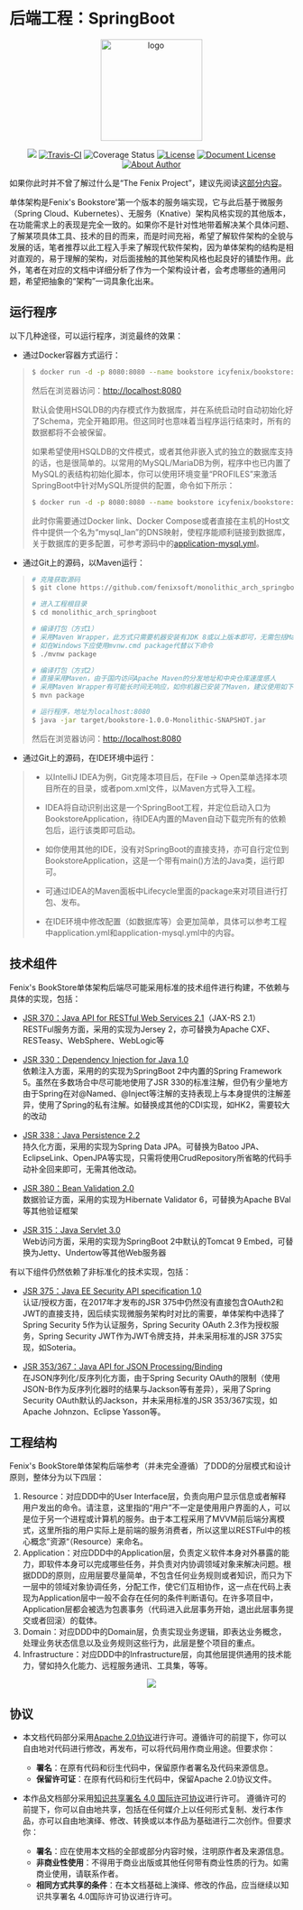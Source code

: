# 后端工程：SpringBoot

<p align="center">
  <a href="https://icyfenix.cn" target="_blank">
    <img width="180" src="https://icyfenix.cn/images/logo-color.png" alt="logo">
  </a>
</p>
<p align="center">
    <a href="https://icyfenix.cn"  style="display:inline-block"><img src="https://icyfenix.cn/images/Release-v1.svg"></a>
    <a href="https://travis-ci.com/fenixsoft/monolithic_arch_springboot" target="_blank"  style="display:inline-block"><img src="https://travis-ci.com/fenixsoft/monolithic_arch_springboot.svg?branch=master" alt="Travis-CI"></a>
    <a href='https://coveralls.io/github/fenixsoft/monolithic_arch_springboot?branch=master'><img src='https://coveralls.io/repos/github/fenixsoft/monolithic_arch_springboot/badge.svg?branch=master'  target="_blank"  style="display:inline-block" alt='Coverage Status' /></a>
    <a href="https://www.apache.org/licenses/LICENSE-2.0"  target="_blank" style="display:inline-block"><img src="https://icyfenix.cn/images/License-Apache.svg" alt="License"></a>
<a href="https://creativecommons.org/licenses/by/4.0/"  target="_blank" style="display:inline-block"><img src="https://icyfenix.cn/images/DocLicense-CC-red.svg" alt="Document License"></a>
    <a href="https://icyfenix.cn/introduction/about-me.html" target="_blank" style="display:inline-block"><img src="https://icyfenix.cn/images/Author-IcyFenix-blue.svg" alt="About Author"></a>
</p>


如果你此时并不曾了解过什么是“The Fenix Project”，建议先阅读<a href="https://icyfenix.cn/introduction/about-the-fenix-project.html">这部分内容</a>。

单体架构是Fenix's Bookstore'第一个版本的服务端实现，它与此后基于微服务（Spring Cloud、Kubernetes）、无服务（Knative）架构风格实现的其他版本，在功能需求上的表现是完全一致的。如果你不是针对性地带着解决某个具体问题、了解某项具体工具、技术的目的而来，而是时间充裕，希望了解软件架构的全貌与发展的话，笔者推荐以此工程入手来了解现代软件架构，因为单体架构的结构是相对直观的，易于理解的架构，对后面接触的其他架构风格也起良好的铺垫作用。此外，笔者在对应的文档中详细分析了作为一个架构设计者，会考虑哪些的通用问题，希望把抽象的“架构”一词具象化出来。

## 运行程序

以下几种途径，可以运行程序，浏览最终的效果：

- 通过Docker容器方式运行：

> ```bash
> $ docker run -d -p 8080:8080 --name bookstore icyfenix/bookstore:monolithic 
> ```
>
> 然后在浏览器访问：[http://localhost:8080](http://localhost:8080)
>
> 默认会使用HSQLDB的内存模式作为数据库，并在系统启动时自动初始化好了Schema，完全开箱即用。但这同时也意味着当程序运行结束时，所有的数据都将不会被保留。
>
> 如果希望使用HSQLDB的文件模式，或者其他非嵌入式的独立的数据库支持的话，也是很简单的。以常用的MySQL/MariaDB为例，程序中也已内置了MySQL的表结构初始化脚本，你可以使用环境变量“PROFILES”来激活SpringBoot中针对MySQL所提供的配置，命令如下所示：
>
> ```bash
> $ docker run -d -p 8080:8080 --name bookstore icyfenix/bookstore:monolithic -e PROFILES=mysql
> ```
>
> 此时你需要通过Docker link、Docker Compose或者直接在主机的Host文件中提供一个名为“mysql_lan”的DNS映射，使程序能顺利链接到数据库，关于数据库的更多配置，可参考源码中的[application-mysql.yml](https://github.com/fenixsoft/monolithic_arch_springboot/blob/70f435911b0e0753d7e4cee27cd96304dbef786d/src/main/resources/application-mysql.yml)。

- 通过Git上的源码，以Maven运行：

>```bash
># 克隆获取源码
>$ git clone https://github.com/fenixsoft/monolithic_arch_springboot.git
>
># 进入工程根目录
>$ cd monolithic_arch_springboot
>
># 编译打包（方式1）
># 采用Maven Wrapper，此方式只需要机器安装有JDK 8或以上版本即可，无需包括Maven在内的其他任何依赖
># 如在Windows下应使用mvnw.cmd package代替以下命令
>$ ./mvnw package
>
># 编译打包（方式2）
># 直接采用Maven，由于国内访问Apache Maven的分发地址和中央仓库速度感人
># 采用Maven Wrapper有可能长时间无响应，如你机器已安装了Maven，建议使用如下命令
>$ mvn package
>
># 运行程序，地址为localhost:8080
>$ java -jar target/bookstore-1.0.0-Monolithic-SNAPSHOT.jar
>```
>
>然后在浏览器访问：[http://localhost:8080](http://localhost:8080)

- 通过Git上的源码，在IDE环境中运行：

> - 以IntelliJ IDEA为例，Git克隆本项目后，在File -> Open菜单选择本项目所在的目录，或者pom.xml文件，以Maven方式导入工程。
>
> - IDEA将自动识别出这是一个SpringBoot工程，并定位启动入口为BookstoreApplication，待IDEA内置的Maven自动下载完所有的依赖包后，运行该类即可启动。
>
> - 如你使用其他的IDE，没有对SpringBoot的直接支持，亦可自行定位到BookstoreApplication，这是一个带有main()方法的Java类，运行即可。
>
> - 可通过IDEA的Maven面板中Lifecycle里面的package来对项目进行打包、发布。
>
> - 在IDE环境中修改配置（如数据库等）会更加简单，具体可以参考工程中application.yml和application-mysql.yml中的内容。

## 技术组件

Fenix's BookStore单体架构后端尽可能采用标准的技术组件进行构建，不依赖与具体的实现，包括：

- [JSR 370：Java API for RESTful Web Services 2.1](https://jcp.org/en/jsr/detail?id=370)（JAX-RS 2.1）<br/>RESTFul服务方面，采用的实现为Jersey 2，亦可替换为Apache CXF、RESTeasy、WebSphere、WebLogic等

- [JSR 330：Dependency Injection for Java 1.0](https://jcp.org/en/jsr/detail?id=330)<br/>依赖注入方面，采用的的实现为SpringBoot 2中内置的Spring Framework 5。虽然在多数场合中尽可能地使用了JSR 330的标准注解，但仍有少量地方由于Spring在对@Named、@Inject等注解的支持表现上与本身提供的注解差异，使用了Spring的私有注解。如替换成其他的CDI实现，如HK2，需要较大的改动

- [JSR 338：Java Persistence 2.2](https://jcp.org/en/jsr/detail?id=338)<br/>持久化方面，采用的实现为Spring Data JPA。可替换为Batoo JPA、EclipseLink、OpenJPA等实现，只需将使用CrudRepository所省略的代码手动补全回来即可，无需其他改动。

- [JSR 380：Bean Validation 2.0](https://jcp.org/en/jsr/detail?id=380)<br/>
  数据验证方面，采用的实现为Hibernate Validator 6，可替换为Apache BVal等其他验证框架

- [JSR 315：Java Servlet 3.0](https://jcp.org/en/jsr/detail?id=315)<br/>
  Web访问方面，采用的实现为SpringBoot 2中默认的Tomcat 9 Embed，可替换为Jetty、Undertow等其他Web服务器

有以下组件仍然依赖了非标准化的技术实现，包括：

- [JSR 375：Java EE Security API specification 1.0](https://jcp.org/en/jsr/detail?id=375)<br/>
认证/授权方面，在2017年才发布的JSR 375中仍然没有直接包含OAuth2和JWT的直接支持，因后续实现微服务架构时对比的需要，单体架构中选择了Spring Security 5作为认证服务，Spring Security OAuth 2.3作为授权服务，Spring Security JWT作为JWT令牌支持，并未采用标准的JSR 375实现，如Soteria。

- [JSR 353/367：Java API for JSON Processing/Binding](https://jcp.org/en/jsr/detail?id=353)<br/>在JSON序列化/反序列化方面，由于Spring Security OAuth的限制（使用JSON-B作为反序列化器时的结果与Jackson等有差异），采用了Spring Security OAuth默认的Jackson，并未采用标准的JSR 353/367实现，如Apache Johnzon、Eclipse Yasson等。

## 工程结构

Fenix's BookStore单体架构后端参考（并未完全遵循）了DDD的分层模式和设计原则，整体分为以下四层：

1. Resource：对应DDD中的User Interface层，负责向用户显示信息或者解释用户发出的命令。请注意，这里指的“用户”不一定是使用用户界面的人，可以是位于另一个进程或计算机的服务。由于本工程采用了MVVM前后端分离模式，这里所指的用户实际上是前端的服务消费者，所以这里以RESTFul中的核心概念”资源“（Resource）来命名。
2. Application：对应DDD中的Application层，负责定义软件本身对外暴露的能力，即软件本身可以完成哪些任务，并负责对内协调领域对象来解决问题。根据DDD的原则，应用层要尽量简单，不包含任何业务规则或者知识，而只为下一层中的领域对象协调任务，分配工作，使它们互相协作，这一点在代码上表现为Application层中一般不会存在任何的条件判断语句。在许多项目中，Application层都会被选为包裹事务（代码进入此层事务开始，退出此层事务提交或者回滚）的载体。
3. Domain：对应DDD中的Domain层，负责实现业务逻辑，即表达业务概念，处理业务状态信息以及业务规则这些行为，此层是整个项目的重点。
4. Infrastructure：对应DDD中的Infrastructure层，向其他层提供通用的技术能力，譬如持久化能力、远程服务通讯、工具集，等等。

<GitHubWrapper>

<p align="center">
    <img  src="https://raw.githubusercontent.com/fenixsoft/awesome-fenix/master/.vuepress/public/images/ddd-arch.png" >
</p>
</GitHubWrapper>



## 协议

- 本文档代码部分采用[Apache 2.0协议](https://www.apache.org/licenses/LICENSE-2.0)进行许可。遵循许可的前提下，你可以自由地对代码进行修改，再发布，可以将代码用作商业用途。但要求你：
  - **署名**：在原有代码和衍生代码中，保留原作者署名及代码来源信息。
  - **保留许可证**：在原有代码和衍生代码中，保留Apache 2.0协议文件。
  
- 本作品文档部分采用[知识共享署名 4.0 国际许可协议](http://creativecommons.org/licenses/by/4.0/)进行许可。 遵循许可的前提下，你可以自由地共享，包括在任何媒介上以任何形式复制、发行本作品，亦可以自由地演绎、修改、转换或以本作品为基础进行二次创作。但要求你：
  - **署名**：应在使用本文档的全部或部分内容时候，注明原作者及来源信息。
  - **非商业性使用**：不得用于商业出版或其他任何带有商业性质的行为。如需商业使用，请联系作者。
  - **相同方式共享的条件**：在本文档基础上演绎、修改的作品，应当继续以知识共享署名 4.0国际许可协议进行许可。